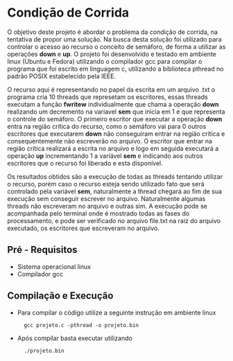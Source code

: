 # Condição de Corrida

O objetivo deste projeto é abordar o problema da condição de corrida, na tentativa de propor uma solução. Na busca desta solução foi utilizado para controlar o acesso ao recurso o conceito de semáforo, de forma a utilizar as operações **down** e **up**. O projeto foi desenvolvido e testado em ambiente linux (Ubuntu e Fedora) utilizando o compilador gcc para compilar o programa que foi escrito em linguagem c, utilizando a biblioteca pthread no padrão POSIX estabelecido pela IEEE.

O recurso aqui é representando no papel da escrita em um arquivo .txt o programa cria 10 threads que represetam os escritores, essas threads executam a função **fwritew** individualmente que chama a operação **down** realizando um decremento na variavel **sem** que inicia em 1 e que representa o controle do semáforo. O primeiro escritor que executar a operação **down** entra na região crítica do recurso, como o semáforo vai para 0 outros escritores que executarem **down** não conseguiram entrar na região crítica e consequentemente não escreverão no arquivo. O escritor que entrar na região crítica realizará a escrita no arquivo e logo em seguida executará a operação **up** incrementando 1 a variável **sem** e indicando aos outros escritores que o recurso foi liberado e esta disponível.

Os resultados obtidos são a execução de todas as threads tentando utilizar o recurso, porém caso o recurso esteja sendo utilizado fato que será controlado pela variável **sem**, naturalmente a thread chegará ao fim de sua execução sem conseguir escrever no arquivo. Naturalmente algumas threads não escreveram no arquivo e outras sim. A execução pode se acompanhada pelo terminal onde é mostrado todas as fases do processamento, e pode ser verificado no arquivo file.txt na raiz do arquivo executado, os escritores que escreveram no arquivo.

## Pré - Requisitos

- Sistema operacional linux
- Compilador gcc

## Compilação e Execução

- Para compilar o código utilize a seguinte instrução em ambiente linux

		gcc projeto.c -pthread -o projeto.bin
		
- Após compilar basta executar utilizando

		./projeto.bin
